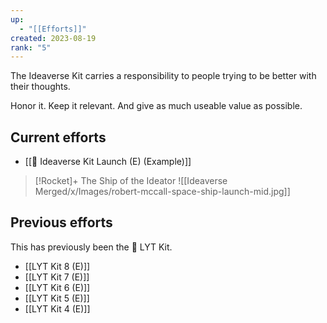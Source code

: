 ```yaml
---
up:
  - "[[Efforts]]"
created: 2023-08-19
rank: "5"
---
```


The Ideaverse Kit carries a responsibility to people trying to be better with their thoughts.

Honor it. Keep it relevant. And give as much useable value as possible.

## Current efforts
- [[🌌 Ideaverse Kit Launch (E) (Example)]]

> [!Rocket]+ The Ship of the Ideator
> ![[Ideaverse Merged/x/Images/robert-mccall-space-ship-launch-mid.jpg]]
## Previous efforts
This has previously been the 🧰 LYT Kit.

- [[LYT Kit 8 (E)]]
- [[LYT Kit 7 (E)]]
- [[LYT Kit 6 (E)]]
- [[LYT Kit 5 (E)]]
- [[LYT Kit 4 (E)]]



